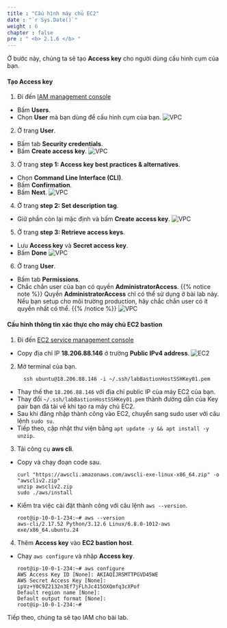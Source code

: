 ```yaml
---
title : "Cấu hình máy chủ EC2"
date : "`r Sys.Date()`"
weight : 6
chapter : false
pre : " <b> 2.1.6 </b> "
---
```


Ở bước này, chúng ta sẽ tạo **Access key** cho người dùng cấu hình cụm của bạn.

#### Tạo **Access key**
1. Đi đến [IAM management console](https://console.aws.amazon.com/iam/home)
  - Bấm **Users**.
  - Chọn **User** mà bạn dùng để cấu hình cụm của bạn.
  ![VPC](/images/4.configure/ws01-configure02.png)

2. Ở trang **User**.
  - Bấm tab **Security credentials**.
  - Bấm **Create access key**.
  ![VPC](/images/4.configure/ws01-configure03.png)

3. Ở trang **step 1: Access key best practices & alternatives**.
  - Chọn **Command Line Interface (CLI)**.
  - Bấm **Confirmation**.
  - Bấm **Next**.
  ![VPC](/images/4.configure/ws01-configure04.png)

4. Ở trang **step 2: Set description tag**.
  - Giữ phần còn lại mặc định và bấm **Create access key**.
  ![VPC](/images/4.configure/ws01-configure05.png)

5. Ở trang **step 3: Retrieve access keys**.
  - Lưu **Access key** và **Secret access key**.
  - Bấm **Done**
  ![VPC](/images/4.configure/ws01-configure06.png)

6. Ở trang **User**.
  - Bấm tab **Permissions**.
  - Chắc chắn user của bạn có quyền **AdministratorAccess**.
  {{% notice note %}}
  Quyền **AdministratorAccess** chỉ có thể sử dụng ở bài lab này. Nếu bạn setup cho môi trường production, hãy chắc chắn user có ít quyền nhất có thể.
  {{% /notice %}}
  ![VPC](/images/4.configure/ws01-configure07.png)

#### Cấu hình thông tin xác thực cho máy chủ EC2 bastion
1. Đi đến [EC2 service management console](https://console.aws.amazon.com/ec2/v2/home)
  - Copy địa chỉ IP **18.206.88.146** ở trường **Public IPv4 address**.
  ![EC2](/images/4.configure/ws01-configure01.png)  

2. Mở terminal của bạn.
    ```
      ssh ubuntu@18.206.88.146 -i ~/.ssh/labBastionHostSSHKey01.pem
    ```
  - Thay thế the ``18.206.88.146`` với địa chỉ public IP của máy EC2 của bạn.
  - Thay đổi ``~/.ssh/labBastionHostSSHKey01.pem`` thành đường dẫn của Key pair bạn đã tải về khi tạo ra máy chủ EC2.
  - Sau khi đăng nhập thành công vào EC2, chuyển sang sudo user với câu lệnh ``sudo su``.
  - Tiếp theo, cập nhật thư viện bằng ``apt update -y && apt install -y unzip``.
    
3. Tải công cụ **aws cli**.
  - Copy và chạy đoạn code sau.
    ```
    curl "https://awscli.amazonaws.com/awscli-exe-linux-x86_64.zip" -o "awscliv2.zip"
    unzip awscliv2.zip
    sudo ./aws/install
    ```
  - Kiểm tra việc cài đặt thành công với câu lệnh ``aws --version``.
    ```
    root@ip-10-0-1-234:~# aws --version
    aws-cli/2.17.52 Python/3.12.6 Linux/6.8.0-1012-aws exe/x86_64.ubuntu.24
    ```

4. Thêm **Access key** vào **EC2 bastion host**.
  - Chạy ``aws configure`` và nhập **Access key**.
    ```
    root@ip-10-0-1-234:~# aws configure
    AWS Access Key ID [None]: AKIAQIJRSMTTPGVD45WE
    AWS Secret Access Key [None]: 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
    Default region name [None]:
    Default output format [None]:
    root@ip-10-0-1-234:~#
    ```

Tiếp theo, chúng ta sẽ tạo IAM cho bài lab.